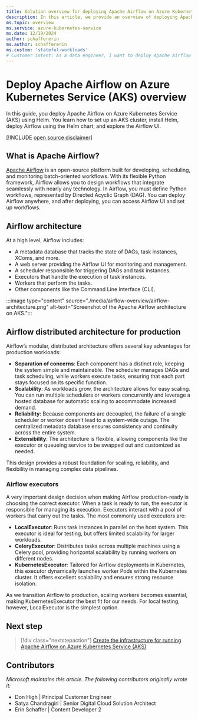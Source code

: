 ```yaml
---
title: Solution overview for deploying Apache Airflow on Azure Kubernetes Service (AKS)
description: In this article, we provide an overview of deploying Apache Airflow on Azure Kubernetes Service (AKS) using Helm.
ms.topic: overview
ms.service: azure-kubernetes-service
ms.date: 12/19/2024
author: schaffererin
ms.author: schaffererin
ms.custom: 'stateful-workloads'
# Customer intent: As a data engineer, I want to deploy Apache Airflow on Azure Kubernetes Service using Helm, so that I can effectively manage and scale complex data workflows in a production environment.
---
```


# Deploy Apache Airflow on Azure Kubernetes Service (AKS) overview

In this guide, you deploy Apache Airflow on Azure Kubernetes Service (AKS) using Helm. You learn how to set up an AKS cluster, install Helm, deploy Airflow using the Helm chart, and explore the Airflow UI.

[!INCLUDE [open source disclaimer](./includes/open-source-disclaimer.md)]

## What is Apache Airflow?

[Apache Airflow](https://airflow.apache.org/) is an open-source platform built for developing, scheduling, and monitoring batch-oriented workflows. With its flexible Python framework, Airflow allows you to design workflows that integrate seamlessly with nearly any technology. In Airflow, you must define Python workflows, represented by Directed Acyclic Graph (DAG). You can deploy Airflow anywhere, and after deploying, you can access Airflow UI and set up workflows.

## Airflow architecture

At a high level, Airflow includes:

* A metadata database that tracks the state of DAGs, task instances, XComs, and more.
* A web server providing the Airflow UI for monitoring and management.
* A scheduler responsible for triggering DAGs and task instances.
* Executors that handle the execution of task instances.
* Workers that perform the tasks.
* Other components like the Command Line Interface (CLI).

:::image type="content" source="./media/airflow-overview/airflow-architecture.png" alt-text="Screenshot of the Apache Airflow architecture on AKS.":::

## Airflow distributed architecture for production

Airflow’s modular, distributed architecture offers several key advantages for production workloads:

* **Separation of concerns**: Each component has a distinct role, keeping the system simple and maintainable. The scheduler manages DAGs and task scheduling, while workers execute tasks, ensuring that each part stays focused on its specific function.
* **Scalability**: As workloads grow, the architecture allows for easy scaling. You can run multiple schedulers or workers concurrently and leverage a hosted database for automatic scaling to accommodate increased demand.
* **Reliability**: Because components are decoupled, the failure of a single scheduler or worker doesn’t lead to a system-wide outage. The centralized metadata database ensures consistency and continuity across the entire system.
* **Extensibility**: The architecture is flexible, allowing components like the executor or queueing service to be swapped out and customized as needed.

This design provides a robust foundation for scaling, reliability, and flexibility in managing complex data pipelines.

### Airflow executors

A very important design decision when making Airflow production-ready is choosing the correct executor. When a task is ready to run, the executor is responsible for managing its execution. Executors interact with a pool of workers that carry out the tasks. The most commonly used executors are:

* **LocalExecutor**: Runs task instances in parallel on the host system. This executor is ideal for testing, but offers limited scalability for larger workloads.
* **CeleryExecutor**: Distributes tasks across multiple machines using a Celery pool, providing horizontal scalability by running workers on different nodes.
* **KubernetesExecutor**: Tailored for Airflow deployments in Kubernetes, this executor dynamically launches worker Pods within the Kubernetes cluster. It offers excellent scalability and ensures strong resource isolation.

As we transition Airflow to production, scaling workers becomes essential, making KubernetesExecutor the best fit for our needs. For local testing, however, LocalExecutor is the simplest option.

## Next step

> [!div class="nextstepaction"]
> [Create the infrastructure for running Apache Airflow on Azure Kubernetes Service (AKS)](./airflow-create-infrastructure.md)

## Contributors

*Microsoft maintains this article. The following contributors originally wrote it:*

* Don High | Principal Customer Engineer
* Satya Chandragiri | Senior Digital Cloud Solution Architect
* Erin Schaffer | Content Developer 2
